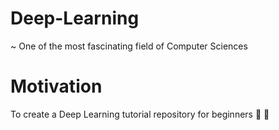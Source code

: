 # Deep-Learning

~ One of the most fascinating field of Computer Sciences

# Motivation

To create a Deep Learning tutorial repository for beginners 👦 👧
